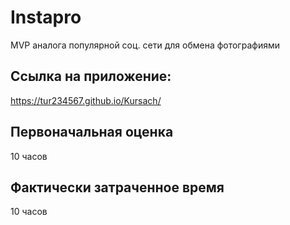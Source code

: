 # Instapro

MVP аналога популярной соц. сети для обмена фотографиями

## Ссылка на приложение:

https://tur234567.github.io/Kursach/

## Первоначальная оценка

10 часов

## Фактически затраченное время

10 часов
